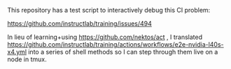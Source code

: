 This repository has a test script to interactively debug this CI problem:

https://github.com/instructlab/training/issues/494

In lieu of learning+using https://github.com/nektos/act , I translated https://github.com/instructlab/training/actions/workflows/e2e-nvidia-l40s-x4.yml into a series of shell methods so I can step through them live on a node in tmux.
